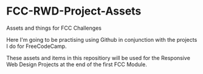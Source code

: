 # FCC-RWD-Project-Assets
Assets and things for FCC Challenges

Here I'm going to be practising using Github in conjunction with the projects I do for FreeCodeCamp.

These assets and items in this repositiory will be used for the Responsive Web Design Projects at the end of the first FCC Module. 
